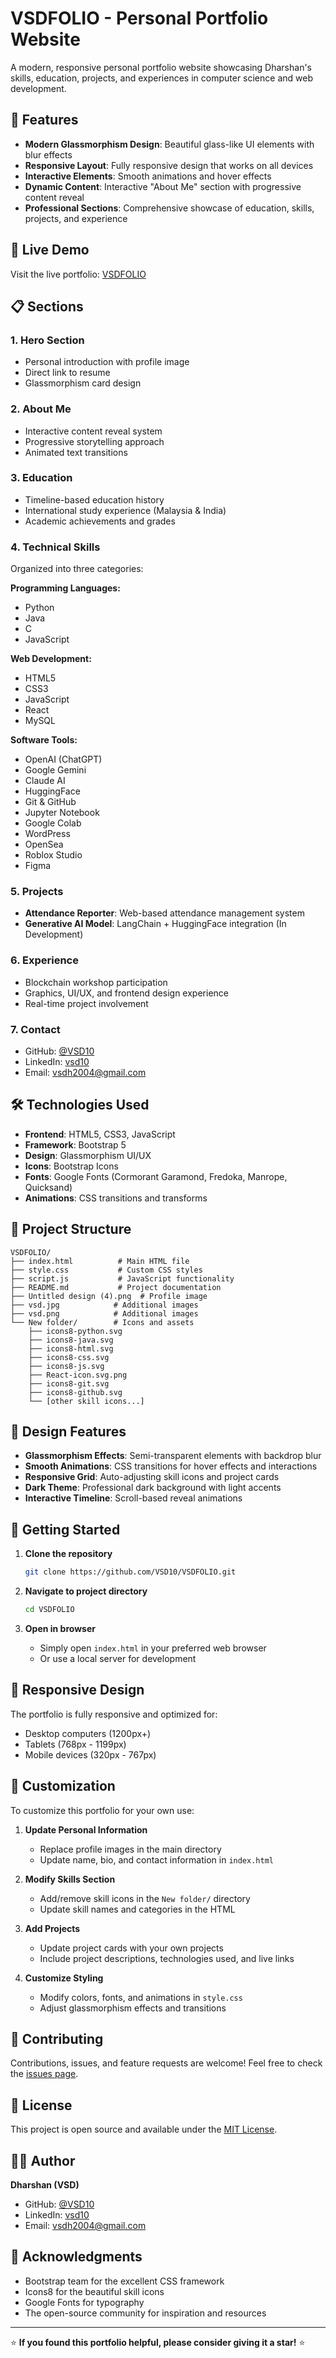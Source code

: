 # VSDFOLIO - Personal Portfolio Website

A modern, responsive personal portfolio website showcasing Dharshan's skills, education, projects, and experiences in computer science and web development.

## 🌟 Features

- **Modern Glassmorphism Design**: Beautiful glass-like UI elements with blur effects
- **Responsive Layout**: Fully responsive design that works on all devices
- **Interactive Elements**: Smooth animations and hover effects
- **Dynamic Content**: Interactive "About Me" section with progressive content reveal
- **Professional Sections**: Comprehensive showcase of education, skills, projects, and experience

## 🚀 Live Demo

Visit the live portfolio: [VSDFOLIO](https://vsd10.github.io/csbsattedance1.github.io/)

## 📋 Sections

### 1. **Hero Section**
- Personal introduction with profile image
- Direct link to resume
- Glassmorphism card design

### 2. **About Me**
- Interactive content reveal system
- Progressive storytelling approach
- Animated text transitions

### 3. **Education**
- Timeline-based education history
- International study experience (Malaysia & India)
- Academic achievements and grades

### 4. **Technical Skills**
Organized into three categories:

**Programming Languages:**
- Python
- Java
- C
- JavaScript

**Web Development:**
- HTML5
- CSS3
- JavaScript
- React
- MySQL

**Software Tools:**
- OpenAI (ChatGPT)
- Google Gemini
- Claude AI
- HuggingFace
- Git & GitHub
- Jupyter Notebook
- Google Colab
- WordPress
- OpenSea
- Roblox Studio
- Figma

### 5. **Projects**
- **Attendance Reporter**: Web-based attendance management system
- **Generative AI Model**: LangChain + HuggingFace integration (In Development)

### 6. **Experience**
- Blockchain workshop participation
- Graphics, UI/UX, and frontend design experience
- Real-time project involvement

### 7. **Contact**
- GitHub: [@VSD10](https://github.com/VSD10)
- LinkedIn: [vsd10](https://linkedin.com/in/vsd10)
- Email: vsdh2004@gmail.com

## 🛠️ Technologies Used

- **Frontend**: HTML5, CSS3, JavaScript
- **Framework**: Bootstrap 5
- **Design**: Glassmorphism UI/UX
- **Icons**: Bootstrap Icons
- **Fonts**: Google Fonts (Cormorant Garamond, Fredoka, Manrope, Quicksand)
- **Animations**: CSS transitions and transforms

## 📁 Project Structure

```
VSDFOLIO/
├── index.html          # Main HTML file
├── style.css           # Custom CSS styles
├── script.js           # JavaScript functionality
├── README.md           # Project documentation
├── Untitled design (4).png  # Profile image
├── vsd.jpg            # Additional images
├── vsd.png            # Additional images
└── New folder/        # Icons and assets
    ├── icons8-python.svg
    ├── icons8-java.svg
    ├── icons8-html.svg
    ├── icons8-css.svg
    ├── icons8-js.svg
    ├── React-icon.svg.png
    ├── icons8-git.svg
    ├── icons8-github.svg
    └── [other skill icons...]
```

## 🎨 Design Features

- **Glassmorphism Effects**: Semi-transparent elements with backdrop blur
- **Smooth Animations**: CSS transitions for hover effects and interactions
- **Responsive Grid**: Auto-adjusting skill icons and project cards
- **Dark Theme**: Professional dark background with light accents
- **Interactive Timeline**: Scroll-based reveal animations

## 🚀 Getting Started

1. **Clone the repository**
   ```bash
   git clone https://github.com/VSD10/VSDFOLIO.git
   ```

2. **Navigate to project directory**
   ```bash
   cd VSDFOLIO
   ```

3. **Open in browser**
   - Simply open `index.html` in your preferred web browser
   - Or use a local server for development

## 📱 Responsive Design

The portfolio is fully responsive and optimized for:
- Desktop computers (1200px+)
- Tablets (768px - 1199px)
- Mobile devices (320px - 767px)

## 🔧 Customization

To customize this portfolio for your own use:

1. **Update Personal Information**
   - Replace profile images in the main directory
   - Update name, bio, and contact information in `index.html`

2. **Modify Skills Section**
   - Add/remove skill icons in the `New folder/` directory
   - Update skill names and categories in the HTML

3. **Add Projects**
   - Update project cards with your own projects
   - Include project descriptions, technologies used, and live links

4. **Customize Styling**
   - Modify colors, fonts, and animations in `style.css`
   - Adjust glassmorphism effects and transitions

## 🤝 Contributing

Contributions, issues, and feature requests are welcome! Feel free to check the [issues page](https://github.com/VSD10/VSDFOLIO/issues).

## 📄 License

This project is open source and available under the [MIT License](LICENSE).

## 👨‍💻 Author

**Dharshan (VSD)**
- GitHub: [@VSD10](https://github.com/VSD10)
- LinkedIn: [vsd10](https://linkedin.com/in/vsd10)
- Email: vsdh2004@gmail.com

## 🙏 Acknowledgments

- Bootstrap team for the excellent CSS framework
- Icons8 for the beautiful skill icons
- Google Fonts for typography
- The open-source community for inspiration and resources

---

⭐ **If you found this portfolio helpful, please consider giving it a star!** ⭐